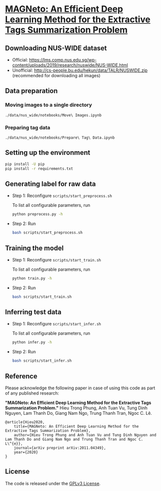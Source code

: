 # [MAGNeto: An Efficient Deep Learning Method for the Extractive Tags Summarization Problem](https://arxiv.org/abs/2011.04349)

## Downloading NUS-WIDE dataset
- Official: https://lms.comp.nus.edu.sg/wp-content/uploads/2019/research/nuswide/NUS-WIDE.html
- Unofficial: http://cs-people.bu.edu/hekun/data/TALR/NUSWIDE.zip (recommended for downloading all images)

## Data preparation

### Moving images to a single directory

```
./data/nus_wide/notebooks/Move\ Images.ipynb
```

### Preparing tag data

```
./data/nus_wide/notebooks/Prepare\ Tag\ Data.ipynb
```

## Setting up the environment

```bash
pip install -U pip
pip install -r requirements.txt
```

## Generating label for raw data

- Step 1: Reconfigure `scripts/start_preprocess.sh`

    To list all configurable parameters, run

    ```bash
    python preprocess.py -h
    ```

- Step 2: Run

    ```bash
    bash scripts/start_preprocess.sh
    ```

## Training the model

- Step 1: Reconfigure `scripts/start_train.sh`

    To list all configurable parameters, run

    ```bash
    python train.py -h
    ```

- Step 2: Run

    ```bash
    bash scripts/start_train.sh
    ```

## Inferring test data

- Step 1: Reconfigure `scripts/start_infer.sh`

    To list all configurable parameters, run

    ```bash
    python infer.py -h
    ```

- Step 2: Run

    ```bash
    bash scripts/start_infer.sh
    ```

## Reference

Please acknowledge the following paper in case of using this code as part of any published research:

**"MAGNeto: An Efficient Deep Learning Method for the Extractive Tags Summarization Problem."**
Hieu Trong Phung, Anh Tuan Vu, Tung Dinh Nguyen, Lam Thanh Do, Giang Nam Ngo, Trung Thanh Tran, Ngoc C. Lê.

    @article{Hieu2020,
        title={MAGNeto: An Efficient Deep Learning Method for the Extractive Tags Summarization Problem},
        author={Hieu Trong Phung and Anh Tuan Vu and Tung Dinh Nguyen and Lam Thanh Do and Giang Nam Ngo and Trung Thanh Tran and Ngoc C. L\^{e}},
        journal={arXiv preprint arXiv:2011.04349},
        year={2020}
    } 

## License

The code is released under the [GPLv3 License](https://www.gnu.org/licenses/gpl-3.0.en.html).
